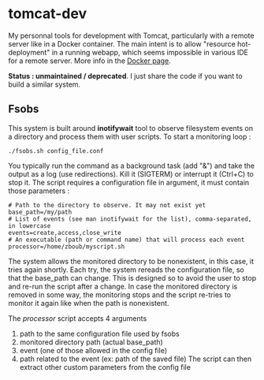 # tomcat-dev
My personnal tools for development with Tomcat, particularly with a remote server like in a Docker container.
The main intent is to allow "resource hot-deployment" in a running webapp, which seems impossible in various IDE for a remote server. More info in the [Docker page](https://hub.docker.com/r/jambonnade/tomcat-dev/).

**Status : unmaintained / deprecated**. I just share the code if you want to build a similar system.

## Fsobs
This system is built around **inotifywait** tool to observe filesystem events on a directory and process them with user scripts.
To start a monitoring loop :
```shell
./fsobs.sh config_file.conf
```
You typically run the command as a background task (add "&") and take the output as a log (use redirections). Kill it (SIGTERM) or interrupt it (Ctrl+C) to stop it.
The script requires a configuration file in argument, it must contain those parameters :
```shell
# Path to the directory to observe. It may not exist yet
base_path=/my/path
# List of events (see man inotifywait for the list), comma-separated, in lowercase
events=create,access,close_write
# An executable (path or command name) that will process each event
processor=/home/zboub/myscript.sh
```
The system allows the monitored directory to be nonexistent, in this case, it tries again shortly. Each try, the system rereads the configuration file, so that the base_path can change. This is designed so to avoid the user to stop and re-run the script after a change.
In case the monitored directory is removed in some way, the monitoring stops and the script re-tries to monitor it again like when the path is nonexistent.

The *processor* script accepts 4 arguments
1. path to the same configuration file used by fsobs
1. monitored directory path (actual base_path)
1. event (one of those allowed in the config file)
1. path related to the event (ex: path of the saved file)
The script can then extract other custom parameters from the config file
